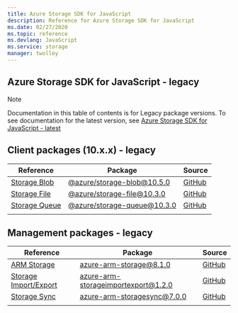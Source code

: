 ```yaml
---
title: Azure Storage SDK for JavaScript
description: Reference for Azure Storage SDK for JavaScript
ms.date: 02/27/2020
ms.topic: reference
ms.devlang: JavaScript
ms.service: storage
manager: twolley
---
```

## Azure Storage SDK for JavaScript - legacy

> [!NOTE]
> Documentation in this table of contents is for Legacy package versions. To see documentation for the latest version, see [Azure Storage SDK for JavaScript - latest](?view=az-js-storage-v12)

## Client packages (10.x.x) - legacy

| Reference                                                                                 | Package                                                                                    | Source                                                                                         |
|-------------------------------------------------------------------------------------------|--------------------------------------------------------------------------------------------|------------------------------------------------------------------------------------------------|
| [Storage Blob](/javascript/api/preview-docs/overview/azure/storage/storage-blob-readme?view=az-js-storage-v10)   | [@azure/storage-blob@10.5.0](https://www.npmjs.com/package/@azure/storage-blob/v/10.5.0)   | [GitHub](https://github.com/Azure/azure-sdk-for-js/tree/master/sdk/storage/storage-blob)       |
| [Storage File](/javascript/api/preview-docs/overview/azure/storage/storage-fileshare-readme?view=az-js-storage-v10)   | [@azure/storage-file@10.3.0](https://www.npmjs.com/package/@azure/storage-file/v/10.3.0)   | [GitHub](https://github.com/Azure/azure-sdk-for-js/tree/master/sdk/storage/storage-file-share) |
| [Storage Queue](/javascript/api/preview-docs/overview/azure/storage/storage-queue-readme?view=az-js-storage-v10) | [@azure/storage-queue@10.3.0](https://www.npmjs.com/package/@azure/storage-queue/v/10.3.0) | [GitHub](https://github.com/Azure/azure-sdk-for-js/tree/master/sdk/storage/storage-queue)      |
|                                                                                           |                                                                                            |                                                                                                |

## Management packages - legacy

| Reference                                                                           | Package                                                                                             | Source                                                                                                       |
|-------------------------------------------------------------------------------------|-----------------------------------------------------------------------------------------------------|--------------------------------------------------------------------------------------------------------------|
| [ARM Storage](/javascript/api/preview-docs/azure-arm-storage)                       | [azure-arm-storage@8.1.0](https://www.npmjs.com/package/azure-arm-storage)                         | [GitHub](https://github.com/azure/azure-sdk-for-node/tree/master/lib/services/storageManagement2)            |
| [Storage Import/Export](/javascript/api/preview-docs/azure-arm-storageimportexport) | [azure-arm-storageimportexport@1.2.0](https://www.npmjs.com/package/azure-arm-storageimportexport) | [GitHub](https://github.com/Azure/azure-sdk-for-node/tree/master/lib/services/storageImportExportManagement) |
| [Storage Sync](/javascript/api/preview-docs/azure-arm-storagesync)                  | [azure-arm-storagesync@7.0.0](https://www.npmjs.com/package/azure-arm-storagesync)                 | [GitHub](https://github.com/azure/azure-sdk-for-node/tree/master/lib/services/storagesyncManagement)         |
|                                                                                     |                                                                                                     |                                                                                                              |

